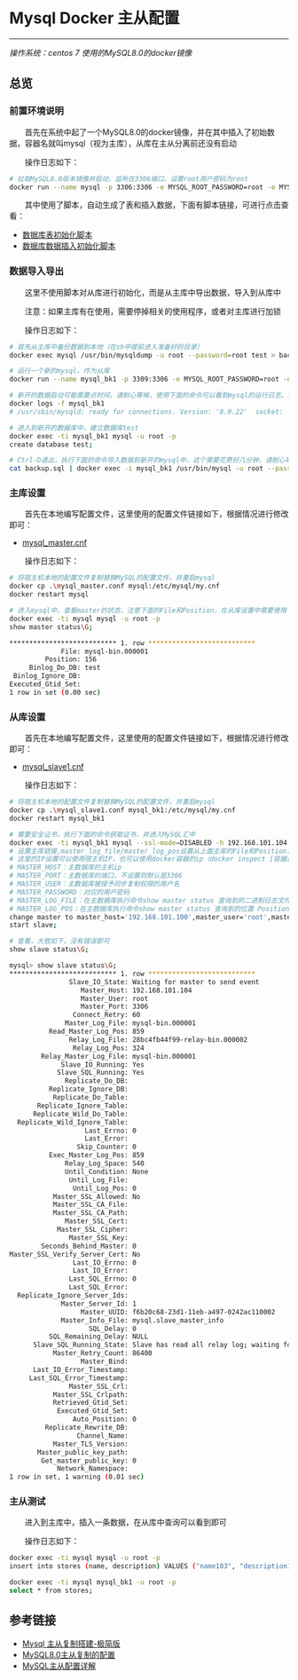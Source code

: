 # Mysql Docker 主从配置
***

*操作系统：centos 7 使用的MySQL8.0的docker镜像*

## 总览

### 前置环境说明
&ensp;&ensp;&ensp;&ensp;首先在系统中起了一个MySQL8.0的docker镜像，并在其中插入了初始数据，容器名就叫mysql（视为主库），从库在主从分离前还没有启动

&ensp;&ensp;&ensp;&ensp;操作日志如下：

```bash
# 拉取MySQL8.0版本镜像并启动，监听在3306端口，设置root用户密码为root
docker run --name mysql -p 3306:3306 -e MYSQL_ROOT_PASSWORD=root -e MYSQL_ROOT_HOST=% -d mysql:latest
```

&ensp;&ensp;&ensp;&ensp;其中使用了脚本，自动生成了表和插入数据，下面有脚本链接，可进行点击查看：

- [数据库表初始化脚本](https://github.com/edd1225/JAVA-000/blob/main/Week_06/init.sql)
- [数据库数据插入初始化脚本](https://github.com/edd1225/JAVA-000/blob/main/Week_06/fillData1.0.sql)

### 数据导入导出
&ensp;&ensp;&ensp;&ensp;这里不使用脚本对从库进行初始化，而是从主库中导出数据，导入到从库中

&ensp;&ensp;&ensp;&ensp;注意：如果主库有在使用，需要停掉相关的使用程序，或者对主库进行加锁

&ensp;&ensp;&ensp;&ensp;操作日志如下：

```bash
# 首先从主库中备份数据到本地（在sh中提前进入准备好的目录）
docker exec mysql /usr/bin/mysqldump -u root --password=root test > backup.sql

# 运行一个新的mysql，作为从库
docker run --name mysql_bk1 -p 3309:3306 -e MYSQL_ROOT_PASSWORD=root -e MYSQL_ROOT_HOST=% -d mysql:latest

# 新开的数据启动可能需要点时间，请耐心等候，使用下面的命令可以看到mysql的运行日志，运行到新的日志内容就说明准备就绪了，可以进行使用
docker logs -f mysql_bk1
# /usr/sbin/mysqld: ready for connections. Version: '8.0.22'  socket: '/var/run/mysqld/mysqld.sock'  port: 3306  MySQL Community Server - GPL.

# 进入到新开的数据库中，建立数据库test
docker exec -ti mysql_bk1 mysql -u root -p
create database test;

# Ctrl-D退出，执行下面的命令导入数据到新开的mysql中，这个需要花费好几分钟，请耐心等待；当然也可以docker cp backup.sql文件到容器中，然后连上数据库使用source backup.sql
cat backup.sql | docker exec -i mysql_bk1 /usr/bin/mysql -u root --password=root test
```
### 主库设置
&ensp;&ensp;&ensp;&ensp;首先在本地编写配置文件，这里使用的配置文件链接如下，根据情况进行修改即可：

- [mysql_master.cnf](./mysql_master.conf)

&ensp;&ensp;&ensp;&ensp;操作日志如下：

```bash
# 将宿主机本地的配置文件复制替换MySQL的配置文件，并重启mysql
docker cp .\mysql_master.conf mysql:/etc/mysql/my.cnf
docker restart mysql

# 进入mysql中，查看master的状态，注意下面的File和Position，在从库设置中需要使用
docker exec -ti mysql mysql -u root -p
show master status\G;

*************************** 1. row ***************************
             File: mysql-bin.000001
         Position: 156
     Binlog_Do_DB: test
 Binlog_Ignore_DB:
Executed_Gtid_Set:
1 row in set (0.00 sec)
```

### 从库设置
&ensp;&ensp;&ensp;&ensp;首先在本地编写配置文件，这里使用的配置文件链接如下，根据情况进行修改即可：

- [mysql_slave1.cnf](./mysql_slave1.conf)

&ensp;&ensp;&ensp;&ensp;操作日志如下：

```bash
# 将宿主机本地的配置文件复制替换MySQL的配置文件，并重启mysql
docker cp .\mysql_slave1.conf mysql_bk1:/etc/mysql/my.cnf
docker restart mysql_bk1

# 需要安全证书，执行下面的命令获取证书，并进入MySQL汇中
docker exec -ti mysql_bk1 mysql --ssl-mode=DISABLED -h 192.168.101.104 -uroot -proot --get-server-public-key
# 设置主库链接,master_log_file/master_log_pos设置从上面主库的File和Position，设置完成后启动
# 这里的IP设置可以使用宿主机IP，也可以使用docker容器的ip（docker inspect [容器id]|grep IPA 查看 IP）
# MASTER_HOST：主数据库的主机ip
# MASTER_PORT：主数据库的端口，不设置则默认是3306
# MASTER_USER：主数据库被授予同步复制权限的用户名
# MASTER_PASSWORD：对应的用户密码
# MASTER_LOG_FILE：在主数据库执行命令show master status 查询到的二进制日志文件名称
# MASTER_LOG_POS：在主数据库执行命令show master status 查询到的位置 Position的值
change master to master_host='192.168.101.100',master_user='root',master_password='root',master_log_file='mysql-bin.000001',master_log_pos=156;
start slave;

# 查看，大致如下，没有错误即可
show slave status\G;

mysql> show slave status\G;
*************************** 1. row ***************************
               Slave_IO_State: Waiting for master to send event
                  Master_Host: 192.168.101.104
                  Master_User: root
                  Master_Port: 3306
                Connect_Retry: 60
              Master_Log_File: mysql-bin.000001
          Read_Master_Log_Pos: 859
               Relay_Log_File: 28bc4fb44f99-relay-bin.000002
                Relay_Log_Pos: 324
        Relay_Master_Log_File: mysql-bin.000001
             Slave_IO_Running: Yes
            Slave_SQL_Running: Yes
              Replicate_Do_DB:
          Replicate_Ignore_DB:
           Replicate_Do_Table:
       Replicate_Ignore_Table:
      Replicate_Wild_Do_Table:
  Replicate_Wild_Ignore_Table:
                   Last_Errno: 0
                   Last_Error:
                 Skip_Counter: 0
          Exec_Master_Log_Pos: 859
              Relay_Log_Space: 540
              Until_Condition: None
               Until_Log_File:
                Until_Log_Pos: 0
           Master_SSL_Allowed: No
           Master_SSL_CA_File:
           Master_SSL_CA_Path:
              Master_SSL_Cert:
            Master_SSL_Cipher:
               Master_SSL_Key:
        Seconds_Behind_Master: 0
Master_SSL_Verify_Server_Cert: No
                Last_IO_Errno: 0
                Last_IO_Error:
               Last_SQL_Errno: 0
               Last_SQL_Error:
  Replicate_Ignore_Server_Ids:
             Master_Server_Id: 1
                  Master_UUID: f6b20c68-23d1-11eb-a497-0242ac110002
             Master_Info_File: mysql.slave_master_info
                    SQL_Delay: 0
          SQL_Remaining_Delay: NULL
      Slave_SQL_Running_State: Slave has read all relay log; waiting for more updates
           Master_Retry_Count: 86400
                  Master_Bind:
      Last_IO_Error_Timestamp:
     Last_SQL_Error_Timestamp:
               Master_SSL_Crl:
           Master_SSL_Crlpath:
           Retrieved_Gtid_Set:
            Executed_Gtid_Set:
                Auto_Position: 0
         Replicate_Rewrite_DB:
                 Channel_Name:
           Master_TLS_Version:
       Master_public_key_path:
        Get_master_public_key: 0
            Network_Namespace:
1 row in set, 1 warning (0.01 sec)
```

### 主从测试
&ensp;&ensp;&ensp;&ensp;进入到主库中，插入一条数据，在从库中查询可以看到即可

&ensp;&ensp;&ensp;&ensp;操作日志如下：

```bash
docker exec -ti mysql mysql -u root -p
insert into stores (name, description) VALUES ("name103", "description103");

docker exec -ti mysql mysql_bk1 -u root -p
select * from stores;
```

## 参考链接
- [Mysql 主从复制搭建-极简版](https://www.cnblogs.com/summertime-wu/p/11637520.html)
- [MySQL8.0主从复制的配置](https://blog.csdn.net/u013068184/article/details/107691389)
- [MySQL主从配置详解](https://www.jianshu.com/p/b0cf461451fb)
